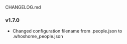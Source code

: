 CHANGELOG.md

### v1.7.0
- Changed configuration filename from .people.json to .whoshome_people.json
